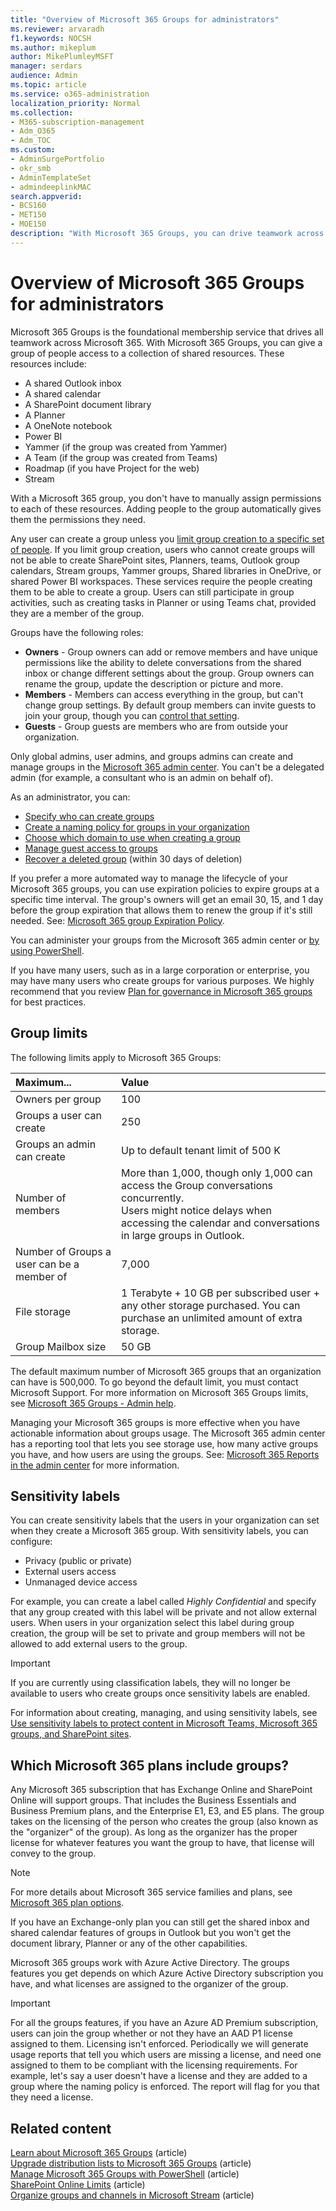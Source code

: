 ```yaml
---
title: "Overview of Microsoft 365 Groups for administrators"
ms.reviewer: arvaradh
f1.keywords: NOCSH
ms.author: mikeplum
author: MikePlumleyMSFT
manager: serdars
audience: Admin
ms.topic: article
ms.service: o365-administration
localization_priority: Normal
ms.collection: 
- M365-subscription-management 
- Adm_O365
- Adm_TOC
ms.custom: 
- AdminSurgePortfolio
- okr_smb
- AdminTemplateSet
- admindeeplinkMAC
search.appverid:
- BCS160
- MET150
- MOE150
description: "With Microsoft 365 Groups, you can drive teamwork across Microsoft 365 by giving a group of people access to a collection of shared resources."
---
```


# Overview of Microsoft 365 Groups for administrators

Microsoft 365 Groups is the foundational membership service that drives all teamwork across Microsoft 365. With Microsoft 365 Groups, you can give a group of people access to a collection of shared resources. These resources include:

- A shared Outlook inbox
- A shared calendar
- A SharePoint document library
- A Planner
- A OneNote notebook
- Power BI
- Yammer (if the group was created from Yammer)
- A Team (if the group was created from Teams)
- Roadmap (if you have Project for the web)
- Stream

With a Microsoft 365 group, you don't have to manually assign permissions to each of these resources. Adding people to the group automatically gives them the permissions they need.

Any user can create a group unless you [limit group creation to a specific set of people](../../solutions/manage-creation-of-groups.md). If you limit group creation, users who cannot create groups will not be able to create SharePoint sites, Planners, teams, Outlook group calendars, Stream groups, Yammer groups, Shared libraries in OneDrive, or shared Power BI workspaces. These services require the people creating them to be able to create a group. Users can still participate in group activities, such as creating tasks in Planner or using Teams chat, provided they are a member of the group.

Groups have the following roles:

- **Owners** - Group owners can add or remove members and have unique permissions like the ability to delete conversations from the shared inbox or change different settings about the group. Group owners can rename the group, update the description or picture and more.
- **Members** - Members can access everything in the group, but can't change group settings. By default group members can invite guests to join your group, though you can [control that setting](manage-guest-access-in-groups.md).
- **Guests** - Group guests are members who are from outside your organization.

Only global admins, user admins, and groups admins can create and manage groups in the <a href="https://go.microsoft.com/fwlink/p/?linkid=2052855" target="_blank">Microsoft 365 admin center</a>. You can't be a delegated admin (for example, a consultant who is an admin on behalf of).

As an administrator, you can:

- [Specify who can create groups](../../solutions/manage-creation-of-groups.md)
- [Create a naming policy for groups in your organization](../../solutions/groups-naming-policy.md)
- [Choose which domain to use when creating a group](../../solutions/choose-domain-to-create-groups.md)
- [Manage guest access to groups](manage-guest-access-in-groups.md)
- [Recover a deleted group](restore-deleted-group.md) (within 30 days of deletion)

If you prefer a more automated way to manage the lifecycle of your Microsoft 365 groups, you can use expiration policies to expire groups at a specific time interval. The group's owners will get an email 30, 15, and 1 day before the group expiration that allows them to renew the group if it's still needed. See: [Microsoft 365 group Expiration Policy](../../solutions/microsoft-365-groups-expiration-policy.md).

You can administer your groups from the Microsoft 365 admin center or [by using PowerShell](../../enterprise/manage-microsoft-365-groups-with-powershell.md).

If you have many users, such as in a large corporation or enterprise, you may have many users who create groups for various purposes. We highly recommend that you review [Plan for governance in Microsoft 365 groups](../../solutions/collaboration-governance-overview.md) for best practices.

## Group limits

The following limits apply to Microsoft 365 Groups:

|Maximum...|Value|
|:---------|:----|
|Owners per group|100|
|Groups a user can create|250|
|Groups an admin can create|Up to default tenant limit of 500 K|
|Number of members|More than 1,000, though only 1,000 can access the Group conversations concurrently. <br>Users might notice delays when accessing the calendar and conversations in large groups in Outlook.|
|Number of Groups a user can be a member of|7,000|
|File storage|1 Terabyte + 10 GB per subscribed user + any other storage purchased. You can purchase an unlimited amount of extra storage.|
|Group Mailbox size|50 GB|

The default maximum number of Microsoft 365 groups that an organization can have is 500,000. To go beyond the default limit, you must contact Microsoft Support. For more information on Microsoft 365 Groups limits, see [Microsoft 365 Groups - Admin help](https://support.microsoft.com/office/b565caa1-5c40-40ef-9915-60fdb2d97fa2).

Managing your Microsoft 365 groups is more effective when you have actionable information about groups usage. The Microsoft 365 admin center has a reporting tool that lets you see storage use, how many active groups you have, and how users are using the groups. See: [Microsoft 365 Reports in the admin center](../activity-reports/office-365-groups.md) for more information.

## Sensitivity labels

You can create sensitivity labels that the users in your organization can set when they create a Microsoft 365 group. With sensitivity labels, you can configure: 

- Privacy (public or private)
- External users access
- Unmanaged device access

For example, you can create a label called *Highly Confidential* and specify that any group created with this label will be private and not allow external users. When users in your organization select this label during group creation, the group will be set to private and group members will not be allowed to add external users to the group.

> [!IMPORTANT]
> If you are currently using classification labels, they will no longer be available to users who create groups once sensitivity labels are enabled. 

For information about creating, managing, and using sensitivity labels, see [Use sensitivity labels to protect content in Microsoft Teams, Microsoft 365 groups, and SharePoint sites](../../compliance/sensitivity-labels-teams-groups-sites.md).

## Which Microsoft 365 plans include groups?

Any Microsoft 365 subscription that has Exchange Online and SharePoint Online will support groups. That includes the Business Essentials and Business Premium plans, and the Enterprise E1, E3, and E5 plans. The group takes on the licensing of the person who creates the group (also known as the "organizer" of the group). As long as the organizer has the proper license for whatever features you want the group to have, that license will convey to the group.

> [!NOTE]
> For more details about Microsoft 365 service families and plans, see [Microsoft 365 plan options](/office365/servicedescriptions/office-365-platform-service-description/office-365-plan-options).

If you have an Exchange-only plan you can still get the shared inbox and shared calendar features of groups in Outlook but you won't get the document library, Planner or any of the other capabilities.

Microsoft 365 groups work with Azure Active Directory. The groups features you get depends on which Azure Active Directory subscription you have, and what licenses are assigned to the organizer of the group.

> [!IMPORTANT]
> For all the groups features, if you have an Azure AD Premium subscription, users can join the group whether or not they have an AAD P1 license assigned to them. Licensing isn't enforced.
> Periodically we will generate usage reports that tell you which users are missing a license, and need one assigned to them to be compliant with the licensing requirements. For example, let's say a user doesn't have a license and they are added to a group where the naming policy is enforced. The report will flag for you that they need a license.

## Related content

[Learn about Microsoft 365 Groups](https://support.microsoft.com/office/b565caa1-5c40-40ef-9915-60fdb2d97fa2) (article)\
[Upgrade distribution lists to Microsoft 365 Groups](../manage/upgrade-distribution-lists.md) (article)\
[Manage Microsoft 365 Groups with PowerShell](../../enterprise/manage-microsoft-365-groups-with-powershell.md) (article)\
[SharePoint Online Limits](/office365/servicedescriptions/sharepoint-online-service-description/sharepoint-online-limits) (article)\
[Organize groups and channels in Microsoft Stream](/stream/groups-channels-organization) (article)
